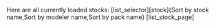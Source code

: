Here are all currently loaded stocks:
[list_selector][stock]{Sort by stock name,Sort by modeler name,Sort by pack name}
[list_stock_page]